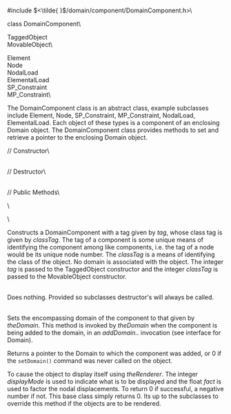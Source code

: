 \
\#include $<\tilde{ }$/domain/component/DomainComponent.h$>$\

class DomainComponent\

TaggedObject\
MovableObject\

Element\
Node\
NodalLoad\
ElementalLoad\
SP_Constraint\
MP_Constraint\

The DomainComponent class is an abstract class, example subclasses
include Element, Node, SP_Constraint, MP_Constraint, NodalLoad,
ElementalLoad. Each object of these types is a component of an enclosing
Domain object. The DomainComponent class provides methods to set and
retrieve a pointer to the enclosing Domain object.

// Constructor\

\
// Destructor\

\
// Public Methods\

\

\

Constructs a DomainComponent with a tag given by *tag*, whose class tag
is given by *classTag*. The tag of a component is some unique means of
identifying the component among like components, i.e. the tag of a node
would be its unique node number. The *classTag* is a means of
identifying the class of the object. No domain is associated with the
object. The integer *tag* is passed to the TaggedObject constructor and
the integer *classTag* is passed to the MovableObject constructor.

\
Does nothing. Provided so subclasses destructor's will always be
called.

\
Sets the encompassing domain of the component to that given by
*theDomain*. This method is invoked by *theDomain* when the component is
being added to the domain, in an *addDomain..* invocation (see interface
for Domain).

Returns a pointer to the Domain to which the component was added, or $0$
if the `setDomain()` command was never called on the object.

To cause the object to display itself using *theRenderer*. The integer
*displayMode* is used to indicate what is to be displayed and the float
*fact* is used to factor the nodal displacements. To return $0$ if
successful, a negative number if not. This base class simply returns
$0$. Its up to the subclasses to override this method if the objects are
to be rendered.
